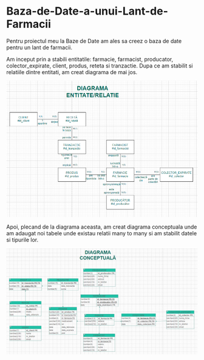 # Baza-de-Date-a-unui-Lant-de-Farmacii

Pentru proiectul meu la Baze de Date am ales sa creez o baza de date pentru un lant de farmacii.

Am inceput prin a stabili entitatile: farmacie, farmacist, producator, colector_expirate, client, produs, reteta si tranzactie.
Dupa ce am stabilit si relatiile dintre entitati, am creat diagrama de mai jos.

![class diagram](https://github.com/ilinca-ana-moraru/Baza-de-Date-a-unui-Lant-de-Farmacii/blob/main/Diagrama%20E-R.png)

Apoi, plecand de la diagrama aceasta, am creat diagrama conceptuala unde am adaugat noi tabele unde existau relatii many to many si am stabilit datele si tipurile lor.

![class diagram](https://github.com/ilinca-ana-moraru/Baza-de-Date-a-unui-Lant-de-Farmacii/blob/main/Diagrama_conceptuala.png)
